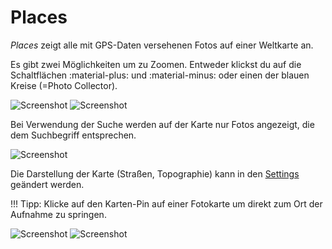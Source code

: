 # Places #
*Places* zeigt alle mit GPS-Daten versehenen Fotos auf einer Weltkarte an.

Es gibt zwei Möglichkeiten um zu Zoomen. Entweder klickst du auf die Schaltflächen :material-plus: und :material-minus: oder einen der blauen Kreise (=Photo Collector).

![Screenshot](img/places-1.png)
![Screenshot](img/places-2.png)

Bei Verwendung der Suche werden auf der Karte nur Fotos angezeigt, die dem Suchbegriff entsprechen.

![Screenshot](img/places-3.png)

Die Darstellung der Karte (Straßen, Topographie) kann in den [Settings](../settings/ui.md) geändert werden.

!!! Tipp:
    Klicke auf den Karten-Pin auf einer Fotokarte um direkt zum Ort der Aufnahme zu springen.

   ![Screenshot](img/places-animation-1.png)
   ![Screenshot](img/places-animation-2.png)
